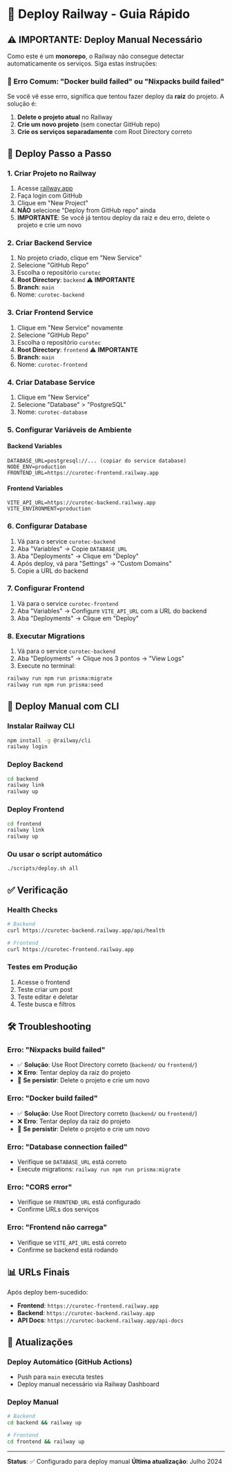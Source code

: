 # 🚂 Deploy Railway - Guia Rápido

## ⚠️ IMPORTANTE: Deploy Manual Necessário

Como este é um **monorepo**, o Railway não consegue detectar automaticamente os serviços. Siga estas instruções:

### 🚨 Erro Comum: "Docker build failed" ou "Nixpacks build failed"

Se você vê esse erro, significa que tentou fazer deploy da **raiz** do projeto. A solução é:

1. **Delete o projeto atual** no Railway
2. **Crie um novo projeto** (sem conectar GitHub repo)
3. **Crie os serviços separadamente** com Root Directory correto

## 🚀 Deploy Passo a Passo

### 1. Criar Projeto no Railway

1. Acesse [railway.app](https://railway.app)
2. Faça login com GitHub
3. Clique em "New Project"
4. **NÃO** selecione "Deploy from GitHub repo" ainda
5. **IMPORTANTE**: Se você já tentou deploy da raiz e deu erro, delete o projeto e crie um novo

### 2. Criar Backend Service

1. No projeto criado, clique em "New Service"
2. Selecione "GitHub Repo"
3. Escolha o repositório `curotec`
4. **Root Directory**: `backend` ⚠️ **IMPORTANTE**
5. **Branch**: `main`
6. Nome: `curotec-backend`

### 3. Criar Frontend Service

1. Clique em "New Service" novamente
2. Selecione "GitHub Repo"
3. Escolha o repositório `curotec`
4. **Root Directory**: `frontend` ⚠️ **IMPORTANTE**
5. **Branch**: `main`
6. Nome: `curotec-frontend`

### 4. Criar Database Service

1. Clique em "New Service"
2. Selecione "Database" > "PostgreSQL"
3. Nome: `curotec-database`

### 5. Configurar Variáveis de Ambiente

#### Backend Variables
```env
DATABASE_URL=postgresql://... (copiar do service database)
NODE_ENV=production
FRONTEND_URL=https://curotec-frontend.railway.app
```

#### Frontend Variables
```env
VITE_API_URL=https://curotec-backend.railway.app
VITE_ENVIRONMENT=production
```

### 6. Configurar Database

1. Vá para o service `curotec-backend`
2. Aba "Variables" → Copie `DATABASE_URL`
3. Aba "Deployments" → Clique em "Deploy"
4. Após deploy, vá para "Settings" → "Custom Domains"
5. Copie a URL do backend

### 7. Configurar Frontend

1. Vá para o service `curotec-frontend`
2. Aba "Variables" → Configure `VITE_API_URL` com a URL do backend
3. Aba "Deployments" → Clique em "Deploy"

### 8. Executar Migrations

1. Vá para o service `curotec-backend`
2. Aba "Deployments" → Clique nos 3 pontos → "View Logs"
3. Execute no terminal:
```bash
railway run npm run prisma:migrate
railway run npm run prisma:seed
```

## 🔧 Deploy Manual com CLI

### Instalar Railway CLI
```bash
npm install -g @railway/cli
railway login
```

### Deploy Backend
```bash
cd backend
railway link
railway up
```

### Deploy Frontend
```bash
cd frontend
railway link
railway up
```

### Ou usar o script automático
```bash
./scripts/deploy.sh all
```

## ✅ Verificação

### Health Checks
```bash
# Backend
curl https://curotec-backend.railway.app/api/health

# Frontend
curl https://curotec-frontend.railway.app
```

### Testes em Produção
1. Acesse o frontend
2. Teste criar um post
3. Teste editar e deletar
4. Teste busca e filtros

## 🛠️ Troubleshooting

### Erro: "Nixpacks build failed"
- ✅ **Solução**: Use Root Directory correto (`backend/` ou `frontend/`)
- ❌ **Erro**: Tentar deploy da raiz do projeto
- 🔄 **Se persistir**: Delete o projeto e crie um novo

### Erro: "Docker build failed"
- ✅ **Solução**: Use Root Directory correto (`backend/` ou `frontend/`)
- ❌ **Erro**: Tentar deploy da raiz do projeto
- 🔄 **Se persistir**: Delete o projeto e crie um novo

### Erro: "Database connection failed"
- Verifique se `DATABASE_URL` está correto
- Execute migrations: `railway run npm run prisma:migrate`

### Erro: "CORS error"
- Verifique se `FRONTEND_URL` está configurado
- Confirme URLs dos serviços

### Erro: "Frontend não carrega"
- Verifique se `VITE_API_URL` está correto
- Confirme se backend está rodando

## 📊 URLs Finais

Após deploy bem-sucedido:
- **Frontend**: `https://curotec-frontend.railway.app`
- **Backend**: `https://curotec-backend.railway.app`
- **API Docs**: `https://curotec-backend.railway.app/api-docs`

## 🔄 Atualizações

### Deploy Automático (GitHub Actions)
- Push para `main` executa testes
- Deploy manual necessário via Railway Dashboard

### Deploy Manual
```bash
# Backend
cd backend && railway up

# Frontend
cd frontend && railway up
```

---

**Status**: ✅ Configurado para deploy manual
**Última atualização**: Julho 2024
